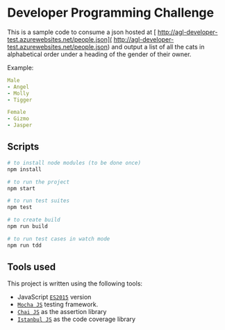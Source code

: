 # Developer Programming Challenge

This is a sample code to consume a json hosted at [ http://agl-developer-test.azurewebsites.net/people.json]( http://agl-developer-test.azurewebsites.net/people.json) and output a list of all the cats in alphabetical order under a heading of the gender of their owner.

Example:

```yml
Male
- Angel
- Molly
- Tigger

Female
- Gizmo
- Jasper

```

## Scripts

```bash
# to install node modules (to be done once)
npm install

# to run the project
npm start

# to run test suites
npm test

# to create build
npm run build

# to run test cases in watch mode
npm run tdd
```

## Tools used

This project is written using the following tools:

- JavaScript [`ES2015`](https://babeljs.io/learn-es2015/) version
- [`Mocha JS`](https://mochajs.org/) testing framework.
- [`Chai JS`](http://chaijs.com/) as the assertion library
- [`Istanbul JS`](https://istanbul.js.org/) as the code coverage library

